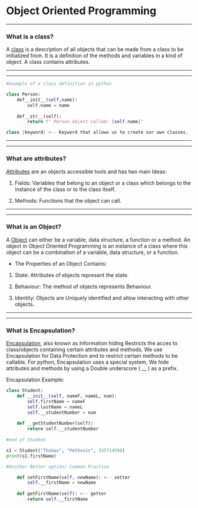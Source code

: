 # Object Oriented Programming
---

### What is a class?

A [class](https://techtarget.com/whatis/definition/class#:~:text=In%20object-oriented%20programming%2C%20a,ideas%20of%20object-oriented%20programming.) is a description of all objects that can be made from a class to be initialized from. It is a definition of the methods and variables in a kind of object. A class contains attributes.
    

---

---
```python
#example of a class definition in python

class Person:
    def__init__(self,name):
        self.name = name
    
    def__str__(self):
        return f" Person object called: {self.name}"

class |keyword| <-- Keyword that allows us to create our own classes.
```
---
---
### What are attributes?

[Attributes](https://www.freecodecamp.org/news/python-attributes-class-and-instance-attribute-examples/#:~:text=To%20give%20a%20basic%20definition,same%20for%20every%20new%20object.) are an objects accessible tools and has two main Ideas:

1. Fields: Variables that belong to an object or a class which belongs to the instance of the class or to the class itself.

2. Methods: Functions that the object can call.
---
---
### What is an Object?

A [Object](https://www.javatpoint.com/what-is-an-object-in-python) can either be a variable, data structure, a function or a method. An object in Object Oriented Programming is an instance of a class where this object can be a combination of a variable, data structure, or a function.

- The Properties of an Object Contains:

1. State: Attributes of ebjects represent the state.

2. Behaviour: The method of objects represents Behaviour.

3. Identity: Objects are Uniquely identified  and allow interacting with other objects.
---
---

### What is Encapsulation?

[Encapsulation](https://www.sumologic.com/glossary/encapsulation/#:~:text=Encapsulation%20is%20a%20way%20to,an%20instantiated%20class%20or%20object.), also known as  Information hiding Restricts the acces to class/objects containing certain attributes and methods. We use Encapsulation for Data Protection and to restrict certain methods to be callable. For python, Encapsulation uses a special system, We hide attributes and methods by using a Double underscore ( __ ) as a prefix.

Encapsulation Example:

```python
class Student:
    def __init__(self, nameF, nameL, num):
        self.firstName = nameF
        self.lastName = nameL
        self.__studentNumber = num
       
    def __getStudentNumber(self):
        return self.__studentNumber
       
#end of Student

s1 = Student("Thomas", "Petkovic", 335714598)
print(s1.firstName)

#Another Better option/ Common Practice

    def setFirstName(self, newName): <-- setter
        self.__firstName = newName
    
    def getFirstName(self): <-- getter
        return self.__firstName
    
  
    
    
```



